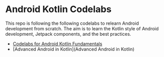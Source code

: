 # Android Kotlin Codelabs

This repo is following the following codelabs to relearn Android development from scratch. The aim is to learn the Kotlin style of Android development, Jetpack components, and the best practices.

* [Codelabs for Android Kotlin Fundamentals](https://developer.android.com/courses/kotlin-android-fundamentals/toc)
* [Advanced Android in Kotlin](Advanced Android in Kotlin)
